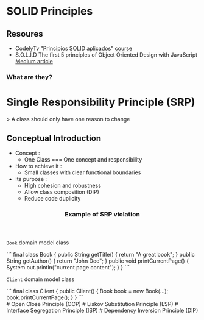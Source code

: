 # SOLID Principles

## Resoures
- CodelyTv "Principios SOLID aplicados" [course](https://pro.codely.com/library/principios-solid-aplicados-36875/77070/path/?path_id=7379060)
- S.O.L.I.D The first 5 principles of Object Oriented Design with JavaScript [Medium article](https://medium.com/@cramirez92/s-o-l-i-d-the-first-5-priciples-of-object-oriented-design-with-javascript-790f6ac9b9fa)

### What are they?

# Single Responsibility Principle (SRP)
<section>
  <section>
      <article>
        > A class should only have one reason to change   
          <h2>Conceptual Introduction</h2>
          <ul>
            <li> Concept : 
              <ul>
                  <li>One Class === One concept and responsibility</li>
              </ul>
            </li>
            <li> How to achieve it : 
              <ul>
                  <li>Small classes with clear functional boundaries</li>
              </ul>
            </li>
             <li> Its purpose : 
              <ul>
                  <li>High cohesion and robustness</li>
                 <li>Allow class composition (DIP)</li>
                 <li>Reduce code duplicity</li>
              </ul>
            </li>
          </ul>
      </article>
    </section>
    <section>
      <article>
        <header>
            <h3>Example of SRP violation</h3>
        </header>
        <main>
          <section>
              <p><code>Book</code> domain model class</p>
              ```
              final class Book
              {
                  public String getTitle()
                  {
                      return "A great book";
                  }
                  public String getAuthor()
                  {
                      return "John Doe";
                  }
                  public void printCurrentPage()
                  { 
                      System.out.println("current page content");
                  }
              }
              ```
          </section>
          <section>
              <p><code>Client</code> domain model class</p>
              ```
              final class Client
              {
                  public Client() {
                      Book book = new Book(…);
                      book.printCurrentPage();
                  }
              }
              ```
          </section>
          </main>
        </article>
    </section>
</section>
# Open Close Principle (OCP)
# Liskov Substitution Principle (LSP)
# Interface Segregation Principle (ISP)
# Dependency Inversion Principle (DIP)
